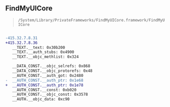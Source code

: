 ## FindMyUICore

> `/System/Library/PrivateFrameworks/FindMyUICore.framework/FindMyUICore`

```diff

-415.32.7.8.31
+415.32.7.8.36
   __TEXT.__text: 0x30b200
   __TEXT.__auth_stubs: 0x4900
   __TEXT.__objc_methlist: 0x324

   __DATA_CONST.__objc_selrefs: 0x868
   __DATA_CONST.__objc_protorefs: 0x48
   __AUTH_CONST.__auth_got: 0x2480
-  __AUTH_CONST.__auth_ptr: 0x1e68
+  __AUTH_CONST.__auth_ptr: 0x1e78
   __AUTH_CONST.__const: 0xb020
   __AUTH_CONST.__objc_const: 0x3578
   __AUTH.__objc_data: 0xc90

```
